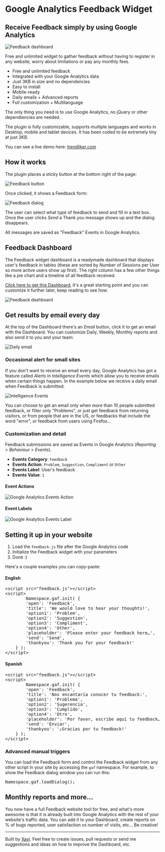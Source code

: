
# Google Analytics Feedback Widget

## Receive Feedback simply by using Google Analytics

![Feedback dashboard](https://cloud.githubusercontent.com/assets/141241/6202018/df394a10-b4ce-11e4-9b75-047aaf44c511.png)

Free and unlimited widget to gather feedback without having to register in any website, worry about limitations or pay any monthly fees.

* Free and unlimited feedback
* Integrated with your Google Analytics data
* Just 3KB in size and no dependencies
* Easy to install
* Mobile-ready
* Daily emails + Advanced reports
* Full customization + Multilanguage

The only thing you need is to use Google Analytics, no jQuery or other dependiencies are needed.

The plugin is fully customizable, supports multiple languages and works in Desktop, mobile and tablet devices. It has been coded to be extremely tiny at just 3KB.

You can see a live demo here: <a href="http://trendliker.com/">trendliker.com</a>



## How it works


The plugin places a sticky button at the bottom right of the page:

![Feedback button](https://cloud.githubusercontent.com/assets/141241/6185187/ce03b870-b36b-11e4-86a7-a6ef880f95ec.png)

Once clicked, it shows a Feedback form:

![Feedback dialog](https://cloud.githubusercontent.com/assets/141241/6185199/f122f686-b36b-11e4-8858-fb8869824b82.png)

The user can select what type of feedback to send and fill in a text box. Once the user clicks <em>Send</em> a Thank you message shows up and the dialog disappears.

All messages are saved as "Feedback" Events in Google Analytics.


## Feedback Dashboard

The Feedback widget dashboard is a readymade dashboard that displays user's feedback in tables (these are sorted by Number of Sessions per User so more active users show up first). The right column has a few other things like a pie chart and a timeline of all feedback received.

<a href="https://www.google.com/analytics/web/template?uid=DcXKkhvbT1GSHHcOrdkGoA">Click here to get this Dashboard</a>, it's a great starting point and you can customize it further later, keep reading to see how.

![Feedback dashboard](https://cloud.githubusercontent.com/assets/141241/6202018/df394a10-b4ce-11e4-9b75-047aaf44c511.png)

## Get results by email every day

At the top of the Dashboard there's an <em>Email</em> button, click it to get an email with the Dashboard. You can customize Daily, Weekly, Monthly reports and also send it to you and your team:

![Daily email](https://cloud.githubusercontent.com/assets/141241/6202046/85f10072-b4d0-11e4-9bd6-d5f9c7c7f677.png)


### Occasional alert for small sites

If you don't want to receive an email every day, Google Analytics has got a feature called <em>Alerts</em> in <em>Intelligence Events</em> which allow you to receive emails when certain things happen. In the example below we receive a daily email when Feedback is submitted:

![Intelligence Events](https://cloud.githubusercontent.com/assets/141241/6192851/649201c6-b3b6-11e4-9b0a-b15783c18b01.png)

You can choose to get an email only when more than 10 people submitted feedback, or filter only "Problems", or just get feedback from returning visitors, or from people that are in the US, or feedbacks that include the word "error", or feedback from users using Firefox...

### Customization and detail

Feedback submissions are saved as Events in Google Analytics (<em>Reporting</em> > <em>Behaviour</em> > <em>Events</em>).

- **Events Category**: <code>Feedback</code>
- **Events Action**: <code>Problem</code>, <code>Suggestion</code>, <code>Compliment</code> or <code>Other</code>
- **Events Label**: User's feedback
- **Events Value**: <code>1</code>

#### Event Actions

![Google Analytics Events Action](https://cloud.githubusercontent.com/assets/141241/6185994/6abf609e-b374-11e4-8e4c-7501001007e5.png)

#### Event Labels

![Google Analytics Events Label](https://cloud.githubusercontent.com/assets/141241/6186019/b39a9fae-b374-11e4-8c98-a1c0ebb52949.png)


## Setting it up in your website


1. Load the <code>feedback.js</code> file after the Google Analytics code
2. Initialize the Feedback widget with your parameters
3. Done :)

Here's a couple examples you can copy-paste:

#### English

<pre>&lt;script src="feedback.js"&gt;&lt;/script&gt;
&lt;script&gt;
		Namespace.gaf.init( {
		'open': 'Feedback',
		'title': 'We would love to hear your thoughts!',
		'option1': 'Problem',
		'option2': 'Suggestion',
		'option3': 'Compliment',
		'option4': 'Other',
		'placeholder': 'Please enter your feedback here&hellip;',
		'send': 'Send',
		'thankyou': 'Thank you for your feedback!'
	} );
&lt;/script&gt;</pre>


#### Spanish

<pre>&lt;script src="feedback.js"&gt;&lt;/script&gt;
&lt;script&gt;
		Namespace.gaf.init( {
		'open': 'Feedback',
		'title': 'Nos encantaría conocer tu feedback:',
		'option1': 'Problema',
		'option2': 'Sugerencia',
		'option3': 'Cumplido',
		'option4': 'Otro',
		'placeholder': 'Por favor, escribe aquí tu feedback&hellip;',
		'send': 'Enviar',
		'thankyou': '¡Gracias por tu feedback!'
	} );
&lt;/script&gt;</pre>


### Advanced manual triggers

You can load the Feedback form and control the Feedback widget from any other script in your site by accessing the <code>gaf</code> namespace. For example, to show the Feedback dialog window you can run this:

<pre>Namespace.gaf.loadDialog();</pre>

## Monthly reports and more...

You now have a full Feedback website tool for free, and what's more awesome is that it is already built into Google Analytics with the rest of your website's traffic data. You can add it to your Dashboard, create reports on % of bugs reported, user satisfaction vs number of visits, etc... Be creative!

<hr>

Built by <a href="http://xaviesteve.com">Xavi</a>. Feel free to create issues, pull requests or send me suggestions and ideas on how to improve the Dashboard, etc.